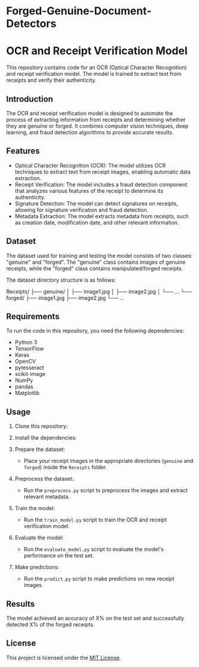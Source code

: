 # Forged-Genuine-Document-Detectors
# OCR and Receipt Verification Model

This repository contains code for an OCR (Optical Character Recognition) and receipt verification model. The model is trained to extract text from receipts and verify their authenticity.

## Introduction

The OCR and receipt verification model is designed to automate the process of extracting information from receipts and determining whether they are genuine or forged. It combines computer vision techniques, deep learning, and fraud detection algorithms to provide accurate results.

## Features

- Optical Character Recognition (OCR): The model utilizes OCR techniques to extract text from receipt images, enabling automatic data extraction.
- Receipt Verification: The model includes a fraud detection component that analyzes various features of the receipt to determine its authenticity.
- Signature Detection: The model can detect signatures on receipts, allowing for signature verification and fraud detection.
- Metadata Extraction: The model extracts metadata from receipts, such as creation date, modification date, and other relevant information.

## Dataset

The dataset used for training and testing the model consists of two classes: "genuine" and "forged". The "genuine" class contains images of genuine receipts, while the "forged" class contains manipulated/forged receipts.

The dataset directory structure is as follows:


Receipts/
├── genuine/
│ ├── image1.jpg
│ ├── image2.jpg
│ └── ...
└── forged/
├── image1.jpg
├── image2.jpg
└── ...



## Requirements

To run the code in this repository, you need the following dependencies:

- Python 3
- TensorFlow
- Keras
- OpenCV
- pytesseract
- scikit-image
- NumPy
- pandas
- Matplotlib



## Usage

1. Clone this repository:

2. Install the dependencies:


3. Prepare the dataset:

   - Place your receipt images in the appropriate directories (`genuine` and `forged`) inside the `Receipts` folder.

4. Preprocess the dataset:

   - Run the `preprocess.py` script to preprocess the images and extract relevant metadata.

5. Train the model:

   - Run the `train_model.py` script to train the OCR and receipt verification model.

6. Evaluate the model:

   - Run the `evaluate_model.py` script to evaluate the model's performance on the test set.

7. Make predictions:

   - Run the `predict.py` script to make predictions on new receipt images.

## Results

The model achieved an accuracy of X% on the test set and successfully detected X% of the forged receipts.

## License

This project is licensed under the [MIT License](LICENSE).



